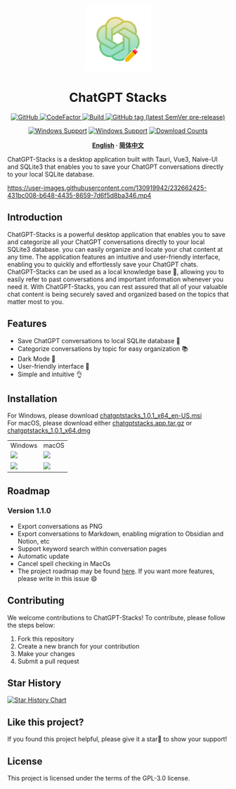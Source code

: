 <p align="center">
  <img width="150px" src="./public/icon_256X256.png" alt="ChatGPT-Stacks"><br/>
  <h1 align="center">ChatGPT Stacks</h1>
</p>

<p align="center">
  <a href="https://github.com/zhouyangtingwen/chatgpt-stacks/blob/master/LICENSE">
    <img alt="GitHub" src="https://img.shields.io/github/license/zhouyangtingwen/chatgpt-stacks"/>
  </a>
  <a href="https://github.com/zhouyangtingwen/chatgpt-stacks/issues">
    <img src="https://img.shields.io/badge/contributions-welcome-brightgreen.svg?style=flat" alt="CodeFactor" />
  </a>
  <a href="https://github.com/zhouyangtingwen/ChatGPT-Stacks/actions/workflows/main.yml" rel="nofollow">
    <img src="https://img.shields.io/github/actions/workflow/status/zhouyangtingwen/ChatGPT-Stacks/main.yml?branch=master&logo=Github" alt="Build" />
  </a>
  <a href="https://github.com/zhouyangtingwen/chatgpt-stacks/tags" rel="nofollow">
    <img alt="GitHub tag (latest SemVer pre-release)" src="https://img.shields.io/github/v/tag/zhouyangtingwen/chatgpt-stacks?include_prereleases&label=version"/>
  </a>
  <div align="center">
  
[![Windows Support](https://img.shields.io/badge/Windows-0078D6?style=flat&logo=windows&logoColor=white)](https://github.com/zhouyangtingwen/ChatGPT-Stacks/releases)
[![Windows Support](https://img.shields.io/badge/MACOS-adb8c5?style=flat&logo=macos&logoColor=white)](https://github.com/zhouyangtingwen/ChatGPT-Stacks/releases)
[![Download Counts](https://img.shields.io/github/downloads/zhouyangtingwen/ChatGPT-Stacks/total?style=flat)](https://github.com/zhouyangtingwen/ChatGPT-Stacks/releases)
</div>
<div align="center">
<strong>
<samp>

[English](README.md) · [简体中文](README.zh-Hans.md)
</samp>
</strong>
</div>
  ChatGPT-Stacks is a desktop application built with Tauri, Vue3, Naive-UI and SQLite3 that enables you to save your ChatGPT conversations directly to your local SQLite database.
  <br/>
  

https://user-images.githubusercontent.com/130919942/232662425-431bc008-b648-4435-8659-7d6f5d8ba346.mp4


</p>

## Introduction

ChatGPT-Stacks is a powerful desktop application that enables you to save and categorize all your ChatGPT conversations directly to your local SQLite3 database. you can easily organize and locate your chat content at any time. The application features an intuitive and user-friendly interface, enabling you to quickly and effortlessly save your ChatGPT chats. <br>ChatGPT-Stacks can be used as a local knowledge base 📝, allowing you to easily refer to past conversations and important information whenever you need it. With ChatGPT-Stacks, you can rest assured that all of your valuable chat content is being securely saved and organized based on the topics that matter most to you.

## Features
- Save ChatGPT conversations to local SQLite database 💾
- Categorize conversations by topic for easy organization 📚
- Dark Mode 🌌
- User-friendly interface 👬
- Simple and intuitive 👌

## Installation
For Windows, please download [chatgptstacks_1.0.1_x64_en-US.msi](https://github.com/zhouyangtingwen/ChatGPT-Stacks/releases/download/v1.0.1/chatgptstacks_1.0.1_x64_en-US.msi)<br>
For macOS, please download either [chatgptstacks.app.tar.gz](https://github.com/zhouyangtingwen/ChatGPT-Stacks/releases/download/v1.0.1/chatgptstacks.app.tar.gz) or [chatgptstacks_1.0.1_x64.dmg](https://github.com/zhouyangtingwen/ChatGPT-Stacks/releases/download/v1.0.1/chatgptstacks_1.0.1_x64.dmg)

<table>
    <tr>
        <td>Windows
        </td>
        <td>macOS
        </td>
    </tr>
    <tr>
        <td><img src=https://user-images.githubusercontent.com/130919942/232951179-c2deb94f-cb30-4492-82c0-82aa66cc014a.jpg width=600/></td>
        <td><img src=https://user-images.githubusercontent.com/130919942/232951203-54f3362c-acfe-4faa-8dd8-5c8ad1cf5c42.jpg width=600/></td>
    </tr>
    <tr>
        <td><img src=https://user-images.githubusercontent.com/130919942/232951511-f18fcef9-2f82-4ed4-be1c-030679429561.jpg width=600/></td>
        <td><img src=https://user-images.githubusercontent.com/130919942/232961434-2f7e7441-bac9-417b-b58e-39c76727d458.png width=600/></td>
    </tr>
</table>

## Roadmap

### Version 1.1.0
- Export conversations as PNG
- Export conversations to Markdown, enabling migration to Obsidian and Notion, etc
- Support keyword search within conversation pages
- Automatic update
- Cancel spell checking in MacOs
- The project roadmap may be found [here](https://github.com/zhouyangtingwen/chatgpt-stacks/issues/1). If you want more features, please write in this issue 😄

## Contributing
We welcome contributions to ChatGPT-Stacks! To contribute, please follow the steps below:

1. Fork this repository
1. Create a new branch for your contribution
1. Make your changes
1. Submit a pull request

## Star History
[![Star History Chart](https://api.star-history.com/svg?repos=zhouyangtingwen/ChatGPT-Stacks&type=Date)](https://star-history.com/#zhouyangtingwen/ChatGPT-Stacks)

## Like this project?
If you found this project helpful, please give it a star🌟 to show your support!

## License
This project is licensed under the terms of the GPL-3.0 license.
